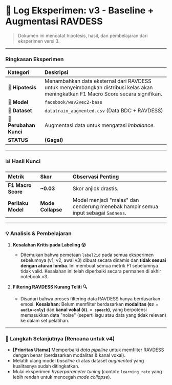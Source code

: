 # 🔬 Log Eksperimen: v3 - Baseline + Augmentasi RAVDESS

> Dokumen ini mencatat hipotesis, hasil, dan pembelajaran dari eksperimen versi 3.

---

### **Ringkasan Eksperimen**

| Kategori | Deskripsi |
| :--- | :--- |
| **🎯 Hipotesis** | Menambahkan data eksternal dari RAVDESS untuk menyeimbangkan distribusi kelas akan meningkatkan F1 Macro Score secara signifikan. |
| **🧠 Model** | `facebook/wav2vec2-base` |
| **💾 Dataset** | `datatrain_augmented.csv` (Data BDC + RAVDESS) |
| **🔧 Perubahan Kunci** | Augmentasi data untuk mengatasi *imbalance*. |
| **STATUS** | **(Gagal)** |

---

### **📊 Hasil Kunci**

| Metrik | Skor | Observasi Penting |
| :--- | :--- | :--- |
| **F1 Macro Score** | **~0.03** | Skor anjlok drastis. |
| **Perilaku Model** | **Mode Collapse** | Model menjadi "malas" dan cenderung menebak hampir semua input sebagai `Sadness`. |

---

### **💡 Analisis & Pembelajaran**

1.  **Kesalahan Kritis pada Labeling 😵**
    * Ditemukan bahwa pemetaan `label2id` pada semua eksperimen sebelumnya (v1, v2, awal v3) dibuat secara dinamis dan **tidak sesuai dengan aturan lomba**. Ini membuat semua metrik F1 sebelumnya tidak valid. Kesalahan ini telah diperbaiki secara permanen di akhir notebook v3.

2.  **Filtering RAVDESS Kurang Teliti 🔍**
    * Disadari bahwa proses filtering data RAVDESS hanya berdasarkan emosi. **Kesalahan:** Belum memfilter berdasarkan **modalitas (`03 = audio-only`)** dan **kanal vokal (`01 = speech`)**, yang berpotensi memasukkan data "noise" (seperti lagu atau data yang tidak relevan) ke dalam set pelatihan.

---

### **🚀 Langkah Selanjutnya (Rencana untuk v4)**

* **[Prioritas Utama]** Memperbaiki *data pipeline* untuk memfilter RAVDESS dengan benar (berdasarkan modalitas & kanal vokal).
* Melatih ulang model *baseline* di atas dataset *augmented* yang kualitasnya sudah ditingkatkan.
* Mulai eksperimen *hyperparameter tuning* (contoh: `learning_rate` yang lebih rendah untuk mencegah *mode collapse*).
